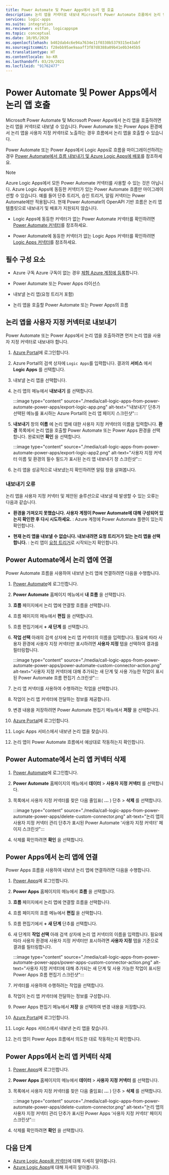 ```yaml
---
title: Power Automate 및 Power Apps에서 논리 앱 호출
description: 논리 앱을 커넥터로 내보내 Microsoft Power Automate 흐름에서 논리 앱을 호출합니다.
services: logic-apps
ms.suite: integration
ms.reviewer: estfan, logicappspm
ms.topic: conceptual
ms.date: 10/05/2020
ms.openlocfilehash: b402dab4c6e94a7634e11f0330b5379315e43abf
ms.sourcegitcommit: f28ebb95ae9aaaff3f87d8388a09b41e0b3445b5
ms.translationtype: HT
ms.contentlocale: ko-KR
ms.lasthandoff: 03/29/2021
ms.locfileid: "91762477"
---
```

# <a name="call-logic-apps-from-power-automate-and-power-apps"></a>Power Automate 및 Power Apps에서 논리 앱 호출

Microsoft Power Automate 및 Microsoft Power Apps에서 논리 앱을 호출하려면 논리 앱을 커넥터로 내보낼 수 있습니다. Power Automate 또는 Power Apps 환경에서 논리 앱을 사용자 지정 커넥터로 노출하는 경우 흐름에서 논리 앱을 호출할 수 있습니다.

Power Automate 또는 Power Apps에서 Logic Apps로 흐름을 마이그레이션하려는 경우 [Power Automate에서 흐름 내보내기 및 Azure Logic Apps에 배포](export-from-microsoft-flow-logic-app-template.md)를 참조하세요.

> [!NOTE]
> Azure Logic Apps에서 모든 Power Automate 커넥터를 사용할 수 있는 것은 아닙니다. Azure Logic Apps에 동등한 커넥터가 있는 Power Automate 흐름만 마이그레이션할 수 있습니다. 예를 들어 단추 트리거, 승인 트리거, 알림 커넥터는 Power Automate에만 적용됩니다. 현재 Power Automate의 OpenAPI 기반 흐름은 논리 앱 템플릿으로 내보내기 및 배포가 지원되지 않습니다.
>
> * Logic Apps에 동등한 커넥터가 없는 Power Automate 커넥터를 확인하려면 [Power Automate 커넥터](/connectors/connector-reference/connector-reference-powerautomate-connectors)를 참조하세요.
>
> * Power Automate에 동등한 커넥터가 없는 Logic Apps 커넥터를 확인하려면 [Logic Apps 커넥터](/connectors/connector-reference/connector-reference-powerautomate-connectors)를 참조하세요.

## <a name="prerequisites"></a>필수 구성 요소

* Azure 구독 Azure 구독이 없는 경우 [체험 Azure 계정에 등록](https://azure.microsoft.com/free/)합니다.

* Power Automate 또는 Power Apps 라이선스

* 내보낼 논리 앱(요청 트리거 포함)

* 논리 앱을 호출할 Power Automate 또는 Power Apps의 흐름

## <a name="export-your-logic-app-as-a-custom-connector"></a>논리 앱을 사용자 지정 커넥터로 내보내기

Power Automate 또는 Power Apps에서 논리 앱을 호출하려면 먼저 논리 앱을 사용자 지정 커넥터로 내보내야 합니다.

1. [Azure Portal](https://portal.azure.com)에 로그인합니다.

1. Azure Portal의 검색 상자에 `Logic Apps`를 입력합니다. 결과의 **서비스** 에서 **Logic Apps** 를 선택합니다.

1. 내보낼 논리 앱을 선택합니다.

1. 논리 앱의 메뉴에서 **내보내기** 를 선택합니다.

    :::image type="content" source="./media/call-logic-apps-from-power-automate-power-apps/export-logic-app.png" alt-text="‘내보내기’ 단추가 선택된 메뉴를 표시하는 Azure Portal의 논리 앱 페이지 스크린샷":::

1. **내보내기** 창의 **이름** 에 논리 앱에 대한 사용자 지정 커넥터의 이름을 입력합니다. **환경** 목록에서 논리 앱을 호출할 Power Automate 또는 Power Apps 환경을 선택합니다. 완료되면 **확인** 을 선택합니다.

    :::image type="content" source="./media/call-logic-apps-from-power-automate-power-apps/export-logic-app2.png" alt-text="사용자 지정 커넥터 이름 및 환경의 필수 필드가 표시된 논리 앱 내보내기 창 스크린샷":::

1. 논리 앱을 성공적으로 내보냈는지 확인하려면 알림 창을 살펴봅니다.

### <a name="exporting-errors"></a>내보내기 오류

논리 앱을 사용자 지정 커넥터 및 제안된 솔루션으로 내보낼 때 발생할 수 있는 오류는 다음과 같습니다.

* **환경을 가져오지 못했습니다. 사용자 계정이 Power Automate에 대해 구성되어 있는지 확인한 후 다시 시도하세요.** : Azure 계정에 Power Automate 플랜이 있는지 확인합니다.

* **현재 논리 앱을 내보낼 수 없습니다. 내보내려면 요청 트리거가 있는 논리 앱을 선택합니다.** : 논리 앱이 [요청 트리거](./logic-apps-workflow-actions-triggers.md#request-trigger)로 시작되는지 확인합니다.

## <a name="connect-to-your-logic-app-from-power-automate"></a>Power Automate에서 논리 앱에 연결

Power Automate 흐름을 사용하여 내보낸 논리 앱에 연결하려면 다음을 수행합니다.

1. [Power Automate](https://flow.microsoft.com)에 로그인합니다.

1. **Power Automate** 홈페이지 메뉴에서 **내 흐름** 을 선택합니다.

1. **흐름** 페이지에서 논리 앱에 연결할 흐름을 선택합니다.

1. 흐름 페이지의 메뉴에서 **편집** 을 선택합니다.

1. 흐름 편집기에서 **&#43; 새 단계** 를 선택합니다.

1. **작업 선택** 아래의 검색 상자에 논리 앱 커넥터의 이름을 입력합니다. 필요에 따라 사용자 환경에 사용자 지정 커넥터만 표시하려면 **사용자 지정** 탭을 선택하여 결과를 필터링합니다.

    :::image type="content" source="./media/call-logic-apps-from-power-automate-power-apps/power-automate-custom-connector-action.png" alt-text="사용자 지정 커넥터에 대해 추가되는 새 단계 및 사용 가능한 작업이 표시된 Power Automate 흐름 편집기 스크린샷":::

1. 논리 앱 커넥터를 사용하여 수행하려는 작업을 선택합니다. 

1. 작업이 논리 앱 커넥터에 전달하는 정보를 제공합니다.

1. 변경 내용을 저장하려면 Power Automate 편집기 메뉴에서 **저장** 을 선택합니다.

1. [Azure Portal](https://portal.azure.com)에 로그인합니다.

1. Logic Apps 서비스에서 내보낸 논리 앱을 찾습니다.

1. 논리 앱이 Power Automate 흐름에서 예상대로 작동하는지 확인합니다.

## <a name="delete-logic-app-connector-from-power-automate"></a>Power Automate에서 논리 앱 커넥터 삭제

1. [Power Automate](https://flow.microsoft.com)에 로그인합니다.

1. **Power Automate** 홈페이지의 메뉴에서 **데이터** &gt; **사용자 지정 커넥터** 를 선택합니다.

1. 목록에서 사용자 지정 커넥터를 찾은 다음 줄임표( **...** ) 단추 &gt; **삭제** 를 선택합니다.

    :::image type="content" source="./media/call-logic-apps-from-power-automate-power-apps/delete-custom-connector.png" alt-text="논리 앱의 사용자 지정 커넥터 관리 단추가 표시된 Power Automate ‘사용자 지정 커넥터’ 페이지 스크린샷":::

1. 삭제를 확인하려면 **확인** 을 선택합니다.

## <a name="connect-to-your-logic-app-from-power-apps"></a>Power Apps에서 논리 앱에 연결

Power Apps 흐름을 사용하여 내보낸 논리 앱에 연결하려면 다음을 수행합니다.

1. [Power Apps](https://powerapps.microsoft.com/)에 로그인합니다.

1. **Power Apps** 홈페이지의 메뉴에서 **흐름** 을 선택합니다.

1. **흐름** 페이지에서 논리 앱에 연결할 흐름을 선택합니다.

1. 흐름 페이지의 흐름 메뉴에서 **편집** 을 선택합니다.

1. 흐름 편집기에서 **&#43; 새 단계** 단추를 선택합니다.

1. 새 단계의 **작업 선택** 아래 검색 상자에 논리 앱 커넥터의 이름을 입력합니다. 필요에 따라 사용자 환경에 사용자 지정 커넥터만 표시하려면 **사용자 지정** 탭을 기준으로 결과를 필터링합니다.

    :::image type="content" source="./media/call-logic-apps-from-power-automate-power-apps/power-apps-custom-connector-action.png" alt-text="사용자 지정 커넥터에 대해 추가되는 새 단계 및 사용 가능한 작업이 표시된 Power Apps 흐름 편집기 스크린샷":::

1. 커넥터를 사용하여 수행하려는 작업을 선택합니다. 

1. 작업이 논리 앱 커넥터에 전달하는 정보를 구성합니다.

1. Power Apps 편집기 메뉴에서 **저장** 을 선택하여 변경 내용을 저장합니다. 

1. [Azure Portal](https://portal.azure.com)에 로그인합니다.

1. Logic Apps 서비스에서 내보낸 논리 앱을 찾습니다.

1. 논리 앱이 Power Apps 흐름에서 의도한 대로 작동하는지 확인합니다.

## <a name="delete-logic-app-connector-from-power-apps"></a>Power Apps에서 논리 앱 커넥터 삭제

1. [Power Apps](https://powerapps.microsoft.com)에 로그인합니다.

1. **Power Apps** 홈페이지의 메뉴에서 **데이터** &gt; **사용자 지정 커넥터** 를 선택합니다.

1. 목록에서 사용자 지정 커넥터를 찾은 다음 줄임표( **...** ) 단추 &gt; **삭제** 를 선택합니다.

    :::image type="content" source="./media/call-logic-apps-from-power-automate-power-apps/delete-custom-connector.png" alt-text="논리 앱의 사용자 지정 커넥터 관리 단추가 표시된 Power Apps ‘사용자 지정 커넥터’ 페이지 스크린샷":::

1. 삭제를 확인하려면 **확인** 을 선택합니다.

## <a name="next-steps"></a>다음 단계

* [Azure Logic Apps용 커넥터](../connectors/apis-list.md)에 대해 자세히 알아봅니다.
* [Azure Logic Apps](../logic-apps/logic-apps-overview.md)에 대해 자세히 알아봅니다.
